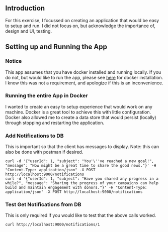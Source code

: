 ## Introduction

For this exercise, I focussed on creating an application that would be easy to setup and run. I did not focus on, but acknowledge the importance of, design and UI, testing.

## Setting up and Running the App

### Notice

This app assumes that you have docker installed and running locally. If you do not, but would like to run the app, please see [here](https://www.docker.com/get-started/) for docker installation. I know this was not a requirement, and apologize if this is an inconvenience.

### Running the entire App in Docker

I wanted to create an easy to setup experience that would work on any machine. Docker is a great tool to achieve this with little configuration. Docker also allowed me to create a data store that would persist (locally) through stopping and restarting the application.

### Add Notifications to DB

This is important so that the client has messages to display. Note: this can also be done with postman if desired.

```
curl -d '{"userId": 1, "subject": "You'\''ve reached a new goal!", "message": "Now might be a great time to share the good news."}' -H "Content-Type: application/json" -X POST http://localhost:9000/notifications
curl -d '{"userId": 1, "subject": "Have you shared any progress in a while?", "message": "Sharing the progress of your campaigns can help build and maintain engagement with donors."}' -H "Content-Type: application/json" -X POST http://localhost:9000/notifications
```

### Test Get Notifications from DB

This is only required if you would like to test that the above calls worked.

`curl http://localhost:9000/notifications/1`
